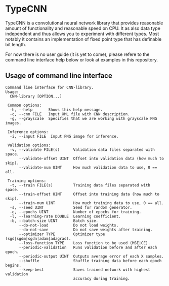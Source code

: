 # TypeCNN

TypeCNN is a convolutional neural network library that provides reasonable amount of functionality and reasonable speed on CPU. It as also data type independent and thus allows you to experiment with different types. Most notably it contains an implementation of fixed point type that has definable bit length.

For now there is no user guide (it is yet to come), please refere to the command line interface help below or look at examples in this repository.

## Usage of command line interface

```
Command line interface for CNN-library.
Usage:
  CNN-library [OPTION...]

 Common options:
  -h, --help       Shows this help message.
  -c, --cnn FILE   Input XML file with CNN description.
  -g, --grayscale  Specifies that we are working with grayscale PNG images.

 Inference options:
  -i, --input FILE  Input PNG image for inference.

 Validation options:
  -v, --validate FILE(s)      Validation data files separated with space.
      --validate-offset UINT  Offset into validation data (how much to skip).
      --validate-num UINT     How much validation data to use, 0 == all.

 Training options:
  -t, --train FILE(s)         Training data files separated with space.
      --train-offset UINT     Offset into training data (how much to skip).
      --train-num UINT        How much training data to use, 0 == all.
  -s, --seed UINT             Seed for random generator.
  -e, --epochs UINT           Number of epochs for training.
  -l, --learning-rate DOUBLE  Learning coefficient.
  -b, --batch-size UINT       Batch size.
      --do-not-load           Do not load weights.
      --do-not-save           Do not save weights after training.
      --optimizer TYPE        Optimizer type (sgd|sgdm|sgdn|adam|adagrad).
      --loss-function TYPE    Loss function to be used (MSE|CE).
      --periodic-validation   Runs validation before and after each epoch.
      --periodic-output UINT  Outputs average error of each X samples.
      --shuffle               Shuffle training data before each epoch begins.
      --keep-best             Saves trained network with highest validation
                              accuracy during training.
```